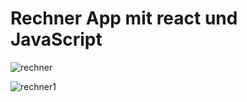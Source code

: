 # Rechner App mit react und JavaScript

![rechner](https://github.com/Iftirana/rechner/assets/127227435/374b17cb-6278-4cf1-ae62-a45073786eb0)

![rechner1](https://github.com/Iftirana/rechner/assets/127227435/97091e90-57fd-426b-ada0-5d2236d44bcf)
